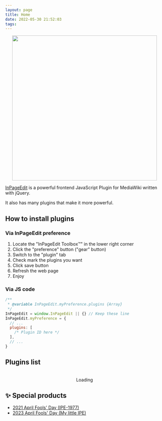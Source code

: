 ```yaml
---
layout: page
title: Home
date: 2022-05-30 21:52:03
tags:
---
```


<div id="custom-header" style="text-align: center;">

<img src="https://ipe.js.org/images/logo/InPageEdit-v2.png" style="max-width: 100%; width: 460px; height: auto;">

</div>

[InPageEdit](https://ipe.js.org) is a powerful frontend JavaScript Plugin for MediaWiki written with jQuery.

It also has many plugins that make it more powerful.

## How to install plugins

### Via InPageEdit preference

1. Locate the "InPageEdit Toolbox™" in the lower right corner
2. Click the "preference" button ("gear" button)
3. Switch to the "plugin" tab
4. Check mark the plugins you want
5. Click save button
6. Refresh the web page
7. Enjoy

### Via JS code

```js
/**
 * @variable InPageEdit.myPreference.plugins {Array}
 */
InPageEdit = window.InPageEdit || {} // Keep these line
InPageEdit.myPreference = {
  // ...
  plugins: [
    /* Plugin ID here */
  ],
  // ...
}
```

## Plugins list

<div id="plugins-list">
<div class="placeholder" style="text-align: center"><i class="fa fa-spinner fa-pulse fa-5x"></i><br>Loading</div>
</div>

<script src="assets/js/initPluginsList.js"></script>

## ✨ Special products

- [2021 April Fools' Day (IPE-1977)](./plugins/april-fool-2021/)
- [2023 April Fools' Day (My little IPE)](./plugins/april-fool-2023/)
